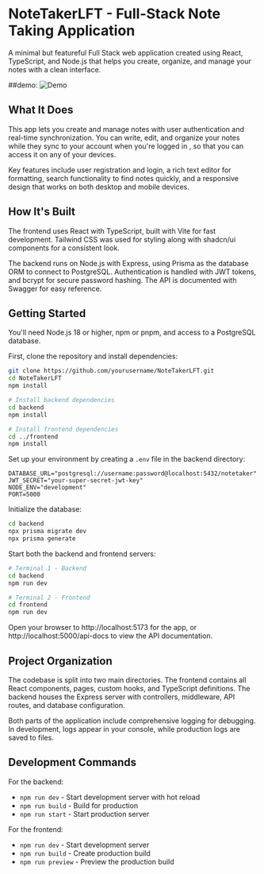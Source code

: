 # NoteTakerLFT - Full-Stack Note Taking Application

A minimal but featureful Full Stack web application created using React, TypeScript, and Node.js that helps you create, organize, and manage your notes with a clean interface.

##demo:
![Demo](/demo.gif)


## What It Does

This app lets you create and manage notes with user authentication and real-time synchronization. You can write, edit, and organize your notes while they sync to your account when you're logged in , so that you can access it on any of your devices.

Key features include user registration and login, a rich text editor for formatting, search functionality to find notes quickly, and a responsive design that works on both desktop and mobile devices.

## How It's Built

The frontend uses React with TypeScript, built with Vite for fast development. Tailwind CSS was used for styling along with shadcn/ui components for a consistent look.

The backend runs on Node.js with Express, using Prisma as the database ORM to connect to PostgreSQL. Authentication is handled with JWT tokens, and bcrypt for secure password hashing. The API is documented with Swagger for easy reference.

## Getting Started

You'll need Node.js 18 or higher, npm or pnpm, and access to a PostgreSQL database.

First, clone the repository and install dependencies:

```bash
git clone https://github.com/yourusername/NoteTakerLFT.git
cd NoteTakerLFT
npm install

# Install backend dependencies
cd backend
npm install

# Install frontend dependencies  
cd ../frontend
npm install
```

Set up your environment by creating a `.env` file in the backend directory:

```env
DATABASE_URL="postgresql://username:password@localhost:5432/notetaker"
JWT_SECRET="your-super-secret-jwt-key"
NODE_ENV="development"
PORT=5000
```

Initialize the database:

```bash
cd backend
npx prisma migrate dev
npx prisma generate
```

Start both the backend and frontend servers:

```bash
# Terminal 1 - Backend
cd backend
npm run dev

# Terminal 2 - Frontend
cd frontend
npm run dev
```

Open your browser to http://localhost:5173 for the app, or http://localhost:5000/api-docs to view the API documentation.

## Project Organization

The codebase is split into two main directories. The frontend contains all React components, pages, custom hooks, and TypeScript definitions. The backend houses the Express server with controllers, middleware, API routes, and database configuration.

Both parts of the application include comprehensive logging for debugging. In development, logs appear in your console, while production logs are saved to files.

## Development Commands

For the backend:
- `npm run dev` - Start development server with hot reload
- `npm run build` - Build for production
- `npm run start` - Start production server

For the frontend:
- `npm run dev` - Start development server
- `npm run build` - Create production build
- `npm run preview` - Preview the production build

